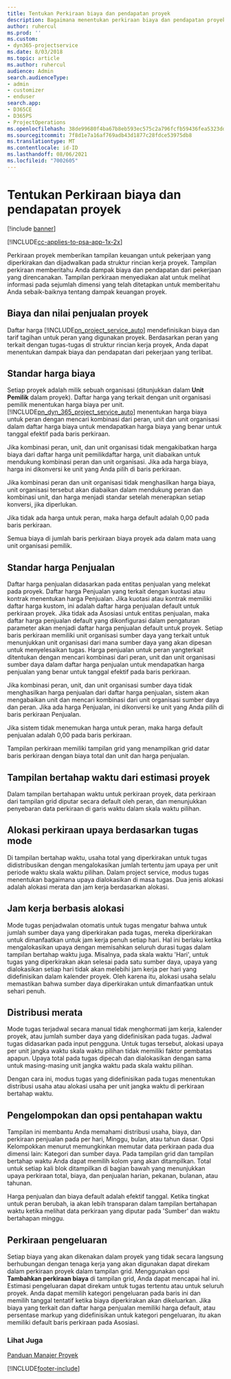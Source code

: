 ```yaml
---
title: Tentukan Perkiraan biaya dan pendapatan proyek
description: Bagaimana menentukan perkiraan biaya dan pendapatan proyek di Project Service
author: ruhercul
ms.prod: ''
ms.custom:
- dyn365-projectservice
ms.date: 8/03/2018
ms.topic: article
ms.author: ruhercul
audience: Admin
search.audienceType:
- admin
- customizer
- enduser
search.app:
- D365CE
- D365PS
- ProjectOperations
ms.openlocfilehash: 38de99680f4ba67b8eb593ec575c2a796fcfb59436fea5323dd1d86d7cf3d797
ms.sourcegitcommit: 7f8d1e7a16af769adb43d1877c28fdce53975db8
ms.translationtype: MT
ms.contentlocale: id-ID
ms.lasthandoff: 08/06/2021
ms.locfileid: "7002605"
---
```

# <a name="determine-project-cost-and-revenue-estimates"></a>Tentukan Perkiraan biaya dan pendapatan proyek 

[!include [banner](../includes/psa-now-project-operations.md)]

[!INCLUDE[cc-applies-to-psa-app-1x-2x](../includes/cc-applies-to-psa-app-1x-2x.md)]

Perkiraan proyek memberikan tampilan keuangan untuk pekerjaan yang diperkirakan dan dijadwalkan pada struktur rincian kerja proyek. Tampilan perkiraan memberitahu Anda dampak biaya dan pendapatan dari pekerjaan yang direncanakan. Tampilan perkiraan menyediakan alat untuk melihat informasi pada sejumlah dimensi yang telah ditetapkan untuk memberitahu Anda sebaik-baiknya tentang dampak keuangan proyek.  
  
## <a name="cost-and-sales-value-of-the-project"></a>Biaya dan nilai penjualan proyek  
Daftar harga [!INCLUDE[pn_project_service_auto](../includes/pn-project-service-auto.md)] mendefinisikan biaya dan tarif tagihan untuk peran yang digunakan proyek. Berdasarkan peran yang terkait dengan tugas-tugas di struktur rincian kerja proyek, Anda dapat menentukan dampak biaya dan pendapatan dari pekerjaan yang terlibat.  
  
## <a name="cost-price-defaulting"></a>Standar harga biaya  
Setiap proyek adalah milik sebuah organisasi (ditunjukkan dalam **Unit Pemilik** dalam proyek). Daftar harga yang terkait dengan unit organisasi pemilik menentukan harga biaya per unit. [!INCLUDE[pn_dyn_365_project_service_auto](../includes/pn-dyn-365-project-service-auto.md)] menentukan harga biaya untuk peran dengan mencari kombinasi dari peran, unit dan unit organisasi dalam daftar harga biaya untuk mendapatkan harga biaya yang benar untuk tanggal efektif pada baris perkiraan.  
  
Jika kombinasi peran, unit, dan unit organisasi tidak mengakibatkan harga biaya dari daftar harga unit pemilikdaftar harga, unit diabaikan untuk mendukung kombinasi peran dan unit organisasi. Jika ada harga biaya, harga ini dikonversi ke unit yang Anda pilih di baris perkiraan.  
  
Jika kombinasi peran dan unit organisasi tidak menghasilkan harga biaya, unit organisasi tersebut akan diabaikan dalam mendukung peran dan kombinasi unit, dan harga menjadi standar setelah menerapkan setiap konversi, jika diperlukan.  
  
 Jika tidak ada harga untuk peran, maka harga default adalah 0,00 pada baris perkiraan.  
  
 Semua biaya di jumlah baris perkiraan biaya proyek ada dalam mata uang unit organisasi pemilik.  
  
## <a name="sales-price-defaulting"></a>Standar harga Penjualan  
Daftar harga penjualan didasarkan pada entitas penjualan yang melekat pada proyek. Daftar harga Penjualan yang terkait dengan kuotasi atau kontrak menentukan harga Penjualan. Jika kuotasi atau kontrak memiliki daftar harga kustom, ini adalah daftar harga penjualan default untuk perkiraan proyek. Jika tidak ada Asosiasi untuk entitas penjualan, maka daftar harga penjualan default yang dikonfigurasi dalam pengaturan parameter akan menjadi daftar harga penjualan default untuk proyek. Setiap baris perkiraan memiliki unit organisasi sumber daya yang terkait untuk menunjukkan unit organisasi dari mana sumber daya yang akan dipesan untuk menyelesaikan tugas. Harga penjualan untuk peran yangterkait ditentukan dengan mencari kombinasi dari peran, unit dan unit organisasi sumber daya dalam daftar harga penjualan untuk mendapatkan harga penjualan yang benar untuk tanggal efektif pada baris perkiraan.  
  
Jika kombinasi peran, unit, dan unit organisasi sumber daya tidak menghasilkan harga penjualan dari daftar harga penjualan, sistem akan mengabaikan unit dan mencari kombinasi dari unit organisasi sumber daya dan peran. Jika ada harga Penjualan, ini dikonversi ke unit yang Anda pilih di baris perkiraan Penjualan.  
  
Jika sistem tidak menemukan harga untuk peran, maka harga default penjualan adalah 0,00 pada baris perkiraan.  
  
Tampilan perkiraan memiliki tampilan grid yang menampilkan grid datar baris perkiraan dengan biaya total dan unit dan harga penjualan.  
  
## <a name="time-phased-view-of-project-estimates"></a>Tampilan bertahap waktu dari estimasi proyek  
Dalam tampilan bertahapan waktu untuk perkiraan proyek, data perkiraan dari tampilan grid diputar secara default oleh peran, dan menunjukkan penyebaran data perkiraan di garis waktu dalam skala waktu pilihan.  
  
## <a name="effort-estimate-allocation-based-on-task-mode"></a>Alokasi perkiraan upaya berdasarkan tugas mode  
Di tampilan bertahap waktu, usaha total yang diperkirakan untuk tugas didistribusikan dengan mengalokasikan jumlah tertentu jam upaya per unit periode waktu skala waktu pilihan. Dalam project service, modus tugas menentukan bagaimana upaya dialokasikan di masa tugas. Dua jenis alokasi adalah alokasi merata dan jam kerja berdasarkan alokasi. 
  
## <a name="work-hours-based-allocation"></a>Jam kerja berbasis alokasi  
Mode tugas penjadwalan otomatis untuk tugas mengatur bahwa untuk jumlah sumber daya yang diperkirakan pada tugas, mereka diperkirakan untuk dimanfaatkan untuk jam kerja penuh setiap hari. Hal ini berlaku ketika mengalokasikan upaya dengan memisahkan seluruh durasi tugas dalam tampilan bertahap waktu juga. Misalnya, pada skala waktu 'Hari', untuk tugas yang diperkirakan akan selesai pada satu sumber daya, upaya yang dialokasikan setiap hari tidak akan melebihi jam kerja per hari yang didefinisikan dalam kalender proyek. Oleh karena itu, alokasi usaha selalu memastikan bahwa sumber daya diperkirakan untuk dimanfaatkan untuk sehari penuh.  
  
## <a name="even-distribution"></a>Distribusi merata  
Mode tugas terjadwal secara manual tidak menghormati jam kerja, kalender proyek, atau jumlah sumber daya yang didefinisikan pada tugas. Jadwal tugas didasarkan pada input pengguna. Untuk tugas tersebut, alokasi upaya per unit jangka waktu skala waktu pilihan tidak memiliki faktor pembatas apapun. Upaya total pada tugas dipecah dan dialokasikan dengan sama untuk masing-masing unit jangka waktu pada skala waktu pilihan.  
  
Dengan cara ini, modus tugas yang didefinisikan pada tugas menentukan distribusi usaha atau alokasi usaha per unit jangka waktu di perkiraan bertahap waktu.  
  
## <a name="grouping-and-time-phasing-options"></a>Pengelompokan dan opsi pentahapan waktu  
Tampilan ini membantu Anda memahami distribusi usaha, biaya, dan perkiraan penjualan pada per hari, Minggu, bulan, atau tahun dasar. Opsi Kelompokkan menurut memungkinkan memutar data perkiraan pada dua dimensi lain: Kategori dan sumber daya. Pada tampilan grid dan tampilan bertahap waktu Anda dapat memilih kolom yang akan ditampilkan. Total untuk setiap kali blok ditampilkan di bagian bawah yang menunjukkan upaya perkiraan total, biaya, dan penjualan harian, pekanan, bulanan, atau tahunan.  
  
Harga penjualan dan biaya default adalah efektif tanggal. Ketika tingkat untuk peran berubah, ia akan lebih transparan dalam tampilan bertahapan waktu ketika melihat data perkiraan yang diputar pada 'Sumber' dan waktu bertahapan minggu.  
  
## <a name="expense-estimates"></a>Perkiraan pengeluaran  
Setiap biaya yang akan dikenakan dalam proyek yang tidak secara langsung berhubungan dengan tenaga kerja yang akan digunakan dapat direkam dalam perkiraan proyek dalam tampilan grid. Menggunakan opsi **Tambahkan perkiraan biaya** di tampilan grid, Anda dapat mencapai hal ini. Estimasi pengeluaran dapat direkam untuk tugas tertentu atau untuk seluruh proyek. Anda dapat memilih kategori pengeluaran pada baris ini dan memilih tanggal tentatif ketika biaya diperkirakan akan dikeluarkan. Jika biaya yang terkait dan daftar harga penjualan memiliki harga default, atau persentase markup yang didefinisikan untuk kategori pengeluaran, itu akan memiliki default baris perkiraan pada Asosiasi.  
  
### <a name="see-also"></a>Lihat Juga  
 [Panduan Manajer Proyek](../psa/project-manager-guide.md)


[!INCLUDE[footer-include](../includes/footer-banner.md)]